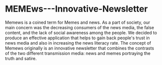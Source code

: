 # MEMEws---Innovative-Newsletter
Memews is a coined term for Memes and news. As a part of society, our main concern was the decreasing consumers of the news media, the false content, and the lack of social awareness among the people. We decided to produce an effective application that helps to gain back people's trust in news media and also in increasing the news literacy rate. The concept of Memews originally is an innovative newsletter that combines the contrasts of the two different transmission media: news and memes portraying the truth and satire.
